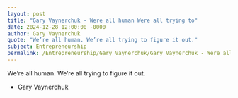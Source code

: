```yaml
---
layout: post
title: "Gary Vaynerchuk - Were all human Were all trying to"
date: 2024-12-28 12:00:00 -0000
author: Gary Vaynerchuk
quote: "We’re all human. We’re all trying to figure it out."
subject: Entrepreneurship
permalink: /Entrepreneurship/Gary Vaynerchuk/Gary Vaynerchuk - Were all human Were all trying to
---
```


We’re all human. We’re all trying to figure it out.

- Gary Vaynerchuk
